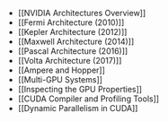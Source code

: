 - [[NVIDIA Architectures Overview]]
- [[Fermi Architecture (2010)]]
- [[Kepler Architecture (2012)]]
- [[Maxwell Architecture (2014)]]
- [[Pascal Architecture (2016)]]
- [[Volta Architecture (2017)]]
- [[Ampere and Hopper]]
- [[Multi-GPU Systems]]
- [[Inspecting the GPU Properties]]
- [[CUDA Compiler and Profiling Tools]]
- [[Dynamic Parallelism in CUDA]]